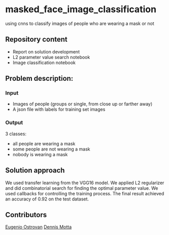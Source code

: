 # masked_face_image_classification
using cnns to classify images of people who are wearing a mask or not

## Repository content
* Report on solution development
* L2 parameter value search notebook
* Image classification notebook

## Problem description:
### Input
* Images of people (groups or single, from close up or farther away)
* A json file with labels for training set images
### Output
3 classes:
* all people are wearing a mask
* some people are not wearing a mask
* nobody is wearing a mask

## Solution approach
We used transfer learning from the VGG16 model. We applied L2 regularizer and did combinatorial search for finding the optimal parameter value. We used callbacks for controlling the training process. The final result achieved an accuracy of 0.92 on the test dataset.

## Contributors
[Eugenio Ostrovan](https://github.com/lleugen)
[Dennis Motta](https://github.com/Desno365)

